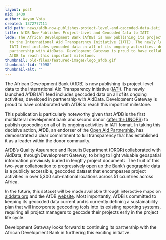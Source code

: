 ```yaml
---
layout: post
nid: 1439
author: Wayan Vota
created: 1372777411
old_path: news/afdb-now-publishes-project-level-and-geocoded-data-iati
title: AfDB Now Publishes Project-Level and Geocoded Data to IATI
lede: The African Development Bank (AfDB) is now publishing its project-level data
  to the International Aid Transparency Initiative (IATI). The newly launched AfDB
  IATI feed includes geocoded data on all of its ongoing activities, developed in
  partnership with AidData. Development Gateway is proud to have collaborated with
  AfDB to reach this important milestone.
thumbnail: old-files/featured-images/logo_afdb.gif
thumbnail-fid: "5998"
thumbnail-alt: ""
---
```


The African Development Bank (AfDB) is now publishing its project-level data to the International Aid Transparency Initiative ([IATI](http://iatiregistry.org/)). The newly launched AfDB IATI feed includes geocoded data on all of its ongoing activities, developed in partnership with AidData. Development Gateway is proud to have collaborated with AfDB to reach this important milestone.

This publication is particularly noteworthy given that AfDB is the first multilateral development bank and second donor ([after the UNOPS](http://www.unops.org/english/whatwedo/news/Pages/UNOPS-geocoded-project-information-IATI.aspx)) to publish geocoding on all of its ongoing activities in IATI format. In taking this decisive action, AfDB, an endorser of the [Open Aid Partnership](http://openaidmap.org/), has demonstrated a clear commitment to full transparency that has established it as a leader within the donor community.

AfDB’s Quality Assurance and Results Department (ORQR) collaborated with AidData, through Development Gateway, to bring to light valuable geospatial information previously buried in lengthy project documents. The fruit of this two-year collaboration to progressively open up the Bank’s geographic data is a publicly accessible, geocoded dataset that encompasses project activities in over 5,300 sub-national locations across 51 countries across Africa.

In the future, this dataset will be made available through interactive maps on [aiddata.org](http://aiddata.org/) and the AfDB [website](http://www.afdb.org/en/). Most importantly, AfDB is committed to keeping its geocoded data current and is currently defining a sustainability plan that will incorporate geocoding tools into its existing reporting systems, requiring all project managers to geocode their projects early in the project life cycle.

Development Gateway looks forward to continuing its partnership with the African Development Bank in furthering this exciting initiative.
